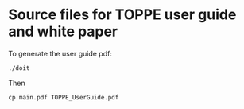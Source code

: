 # Source files for TOPPE user guide and white paper

To generate the user guide pdf:
```
./doit
```
Then
```
cp main.pdf TOPPE_UserGuide.pdf
```

